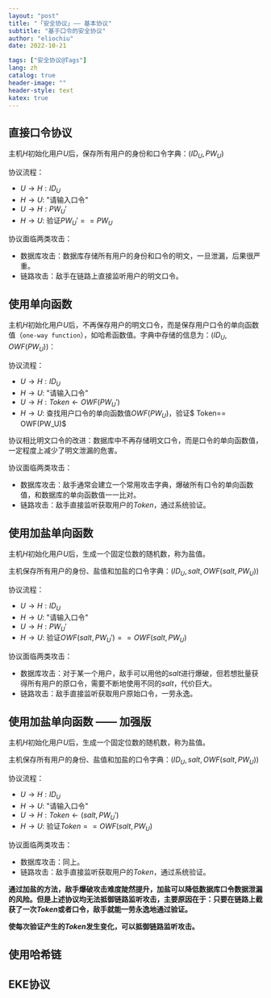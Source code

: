 ```yaml
---
layout: "post"
title: "「安全协议」—— 基本协议"
subtitle: "基于口令的安全协议"
author: "eliochiu"
date: 2022-10-21

tags: ["安全协议@Tags"]
lang: zh
catalog: true
header-image: ""
header-style: text
katex: true
---
```


## 直接口令协议
主机$H$初始化用户$U$后，保存所有用户的身份和口令字典：$(ID_U, PW_U)$

协议流程：
- $U\rightarrow H:ID_U$
- $H\rightarrow U:$ "请输入口令"
- $U\rightarrow H:PW_U \prime$
- $H\rightarrow U:$ 验证$PW_U\prime == PW_U$

协议面临两类攻击：
- 数据库攻击：数据库存储所有用户的身份和口令的明文，一旦泄漏，后果很严重。
- 链路攻击：敌手在链路上直接监听用户的明文口令。

## 使用单向函数
主机$H$初始化用户$U$后，不再保存用户的明文口令，而是保存用户口令的单向函数值（`one-way function`），如哈希函数值。字典中存储的信息为：$(ID_U, OWF(PW_U))$：

协议流程：
- $U\rightarrow H:ID_U$
- $H\rightarrow U:$ "请输入口令"
- $U\rightarrow H:Token \leftarrow OWF(PW_U \prime)$
- $H\rightarrow U:$ 查找用户口令的单向函数值$OWF(PW_U)$，验证$ Token== OWF(PW_U)$

协议相比明文口令的改进：数据库中不再存储明文口令，而是口令的单向函数值，一定程度上减少了明文泄漏的危害。

协议面临两类攻击：
- 数据库攻击：敌手通常会建立一个常用攻击字典，爆破所有口令的单向函数值，和数据库的单向函数值一一比对。
- 链路攻击：敌手直接监听获取用户的$Token$，通过系统验证。

## 使用加盐单向函数
主机$H$初始化用户$U$后，生成一个固定位数的随机数，称为盐值。

主机保存所有用户的身份、盐值和加盐的口令字典：$(ID_U, salt, OWF(salt, PW_U))$

协议流程：
- $U\rightarrow H:ID_U$
- $H\rightarrow U:$ "请输入口令"
- $U\rightarrow H:PW_U \prime$
- $H\rightarrow U:$ 验证$OWF(salt, PW_U\prime) == OWF(salt, PW_U)$

协议面临两类攻击：
- 数据库攻击：对于某一个用户，敌手可以用他的$salt$进行爆破，但若想批量获得所有用户的原口令，需要不断地使用不同的$salt$，代价巨大。
- 链路攻击：敌手直接监听获取用户原始口令，一劳永逸。

## 使用加盐单向函数 —— 加强版
主机$H$初始化用户$U$后，生成一个固定位数的随机数，称为盐值。

主机保存所有用户的身份、盐值和加盐的口令字典：$(ID_U, salt, OWF(salt, PW_U))$

协议流程：
- $U\rightarrow H:ID_U$
- $H\rightarrow U:$ "请输入口令"
- $U\rightarrow H:Token \leftarrow (salt, PW_U \prime)$
- $H\rightarrow U:$ 验证$Token == OWF(salt, PW_U)$

协议面临两类攻击：
- 数据库攻击：同上。
- 链路攻击：敌手直接监听获取用户的$Token$，通过系统验证。


**通过加盐的方法，敌手爆破攻击难度陡然提升，加盐可以降低数据库口令数据泄漏的风险。但是上述协议均无法抵御链路监听攻击，主要原因在于：只要在链路上截获了一次$Token$或者口令，敌手就能一劳永逸地通过验证。**

**使每次验证产生的$Token$发生变化，可以抵御链路监听攻击。**

## 使用哈希链


## EKE协议
